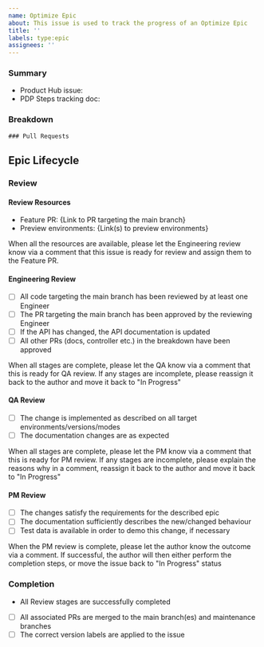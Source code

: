 ```yaml
---
name: Optimize Epic
about: This issue is used to track the progress of an Optimize Epic
title: ''
labels: type:epic
assignees: ''
---
```


### Summary

<!-- Add links to related issues or other resources  -->

- Product Hub issue:
- PDP Steps tracking doc:

### Breakdown

<!-- A breakdown of tasks that need to be completed in order for this to be ready for review. -->
<!--
- [ ] #123
- [ ] Step X
-->

```[tasklist]
### Pull Requests
```

## Epic Lifecycle

### Review

#### Review Resources

<!-- When in review, the resources to be used for review should be listed here) -->

- Feature PR: {Link to PR targeting the main branch}
- Preview environments: {Link(s) to preview environments}

When all the resources are available, please let the Engineering review know via a comment that this
issue is ready for review and assign them to the Feature PR.

#### Engineering Review

- [ ] All code targeting the main branch has been reviewed by at least one Engineer
- [ ] The PR targeting the main branch has been approved by the reviewing Engineer
- [ ] If the API has changed, the API documentation is updated
- [ ] All other PRs (docs, controller etc.) in the breakdown have been approved

When all stages are complete, please let the QA know via a comment that this is ready for QA review.
If any stages are incomplete, please reassign it back to the author and move it back to "In
Progress"

#### QA Review

- [ ] The change is implemented as described on all target environments/versions/modes
- [ ] The documentation changes are as expected

When all stages are complete, please let the PM know via a comment that this is ready for PM review.
If any stages are incomplete, please explain the reasons why in a comment, reassign it back to the
author and move it back to "In Progress"

#### PM Review

- [ ] The changes satisfy the requirements for the described epic
- [ ] The documentation sufficiently describes the new/changed behaviour
- [ ] Test data is available in order to demo this change, if necessary

When the PM review is complete, please let the author know the outcome via a comment. If successful,
the author will then either perform the completion steps, or move the issue back to "In Progress"
status

### Completion

- All Review stages are successfully completed
- [ ] All associated PRs are merged to the main branch(es) and maintenance branches
- [ ] The correct version labels are applied to the issue
